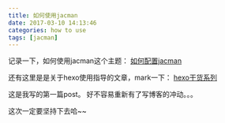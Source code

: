 ```yaml
---
title: 如何使用jacman
date: 2017-03-10 14:13:46
categories: how to use
tags: [jacman]
---
```

记录一下，如何使用jacman这个主题：
[如何配置jacman](http://wuchong.me/blog/2014/11/20/how-to-use-jacman/ "点进去看吧")
<!--more-->
还有这里是是关于hexo使用指导的文章，mark一下：
[hexo干货系列](http://tengj.top/2016/02/20/hexo%E5%B9%B2%E8%B4%A7%E7%B3%BB%E5%88%97%EF%BC%9A%EF%BC%88%E6%80%BB%E7%BA%B2%EF%BC%89%E6%90%AD%E5%BB%BA%E7%8B%AC%E7%AB%8B%E5%8D%9A%E5%AE%A2%E5%88%9D%E8%A1%B7/)

这是我写的第一篇post。
好不容易重新有了写博客的冲动。。。

这次一定要坚持下去哈~~

